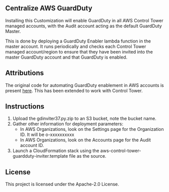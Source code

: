## Centralize AWS GuardDuty

Installing this Customization will enable GuardDuty in all AWS Control Tower managed accounts, with the Audit account acting as the default GuardDuty Master.

This is done by deploying a GuardDuty Enabler lambda function in the master account. It runs periodically and checks each Control Tower managed account/region to ensure that they have been invited into the master GuardDuty account and that GuardDuty is enabled. 

## Attributions

The original code for automating GuardDuty enablement in AWS accounts is present [here](https://github.com/aws-samples/amazon-guardduty-multiaccount-scripts).  This has been extended to work with Control Tower.

## Instructions
1. Upload the gdinviter37.py.zip to an S3 bucket, note the bucket name.
1. Gather other information for deployment parameters:
    - In AWS Organizations, look on the Settings page for the Organization ID. It will be o-xxxxxxxxxx
    - In AWS Organizations, look on the Accounts page for the Audit account ID.
1. Launch a CloudFormation stack using the aws-control-tower-guardduty-inviter.template file as the source.

## License

This project is licensed under the Apache-2.0 License.

